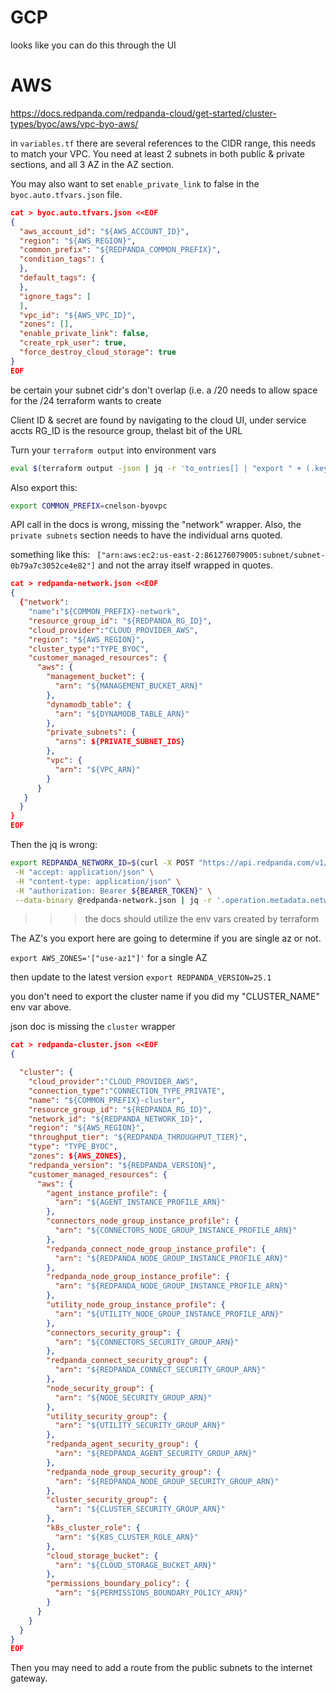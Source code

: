 # GCP 

looks like you can do this through the UI

# AWS

https://docs.redpanda.com/redpanda-cloud/get-started/cluster-types/byoc/aws/vpc-byo-aws/

in `variables.tf` there are several references to the CIDR range, this needs to match your VPC.  You need at least 2 subnets in both public & private sections, and all 3 AZ in the AZ section.

You may also want to set `enable_private_link` to false in the `byoc.auto.tfvars.json` file.

```json
cat > byoc.auto.tfvars.json <<EOF
{
  "aws_account_id": "${AWS_ACCOUNT_ID}",
  "region": "${AWS_REGION}",
  "common_prefix": "${REDPANDA_COMMON_PREFIX}",
  "condition_tags": {
  },
  "default_tags": {
  },
  "ignore_tags": [
  ],
  "vpc_id": "${AWS_VPC_ID}",
  "zones": [],
  "enable_private_link": false,
  "create_rpk_user": true,
  "force_destroy_cloud_storage": true
}
EOF
```





be certain your subnet cidr's don't overlap (i.e. a /20 needs to allow space for the /24 terraform wants to create

Client ID & secret are found by navigating to the cloud UI, under service accts
RG_ID is the resource group, thelast bit of the URL


Turn your `terraform output` into environment vars

```bash
eval $(terraform output -json | jq -r 'to_entries[] | "export " + (.key | ascii_upcase) + "=" + (.value.value|tostring)')
```

Also export this:

```bash
export COMMON_PREFIX=cnelson-byovpc
```



API call in the docs is wrong, missing the "network" wrapper.   Also, the `private subnets` section needs to have the individual arns quoted.

something like this: ` ["arn:aws:ec2:us-east-2:861276079005:subnet/subnet-0b79a7c3052ce4e82"]` and not the array itself wrapped in quotes.

```json
cat > redpanda-network.json <<EOF
{
  {"network": 
    "name":"${COMMON_PREFIX}-network",
    "resource_group_id": "${REDPANDA_RG_ID}",
    "cloud_provider":"CLOUD_PROVIDER_AWS",
    "region": "${AWS_REGION}",
    "cluster_type":"TYPE_BYOC",
    "customer_managed_resources": {
      "aws": {
        "management_bucket": {
          "arn": "${MANAGEMENT_BUCKET_ARN}"
        },
        "dynamodb_table": {
          "arn": "${DYNAMODB_TABLE_ARN}"
        },
        "private_subnets": {
          "arns": ${PRIVATE_SUBNET_IDS}
        },
        "vpc": {
          "arn": "${VPC_ARN}"
        }
      }
   }
  }
}
EOF
```



Then the jq is wrong:

```bash
export REDPANDA_NETWORK_ID=$(curl -X POST "https://api.redpanda.com/v1/networks" \
 -H "accept: application/json" \
 -H "content-type: application/json" \
 -H "authorization: Bearer ${BEARER_TOKEN}" \
 --data-binary @redpanda-network.json | jq -r '.operation.metadata.network.id')
```

>>> the docs should utilize the env vars created by terraform


The AZ's you export here are going to determine if you are single az or not.

`export AWS_ZONES='["use-az1"]'`  for a single AZ

then update to the latest version
`export REDPANDA_VERSION=25.1`

you don't need to export the cluster name if you did my "CLUSTER_NAME" env var above.

json doc is missing the `cluster` wrapper

```json
cat > redpanda-cluster.json <<EOF
{

  "cluster": {
    "cloud_provider":"CLOUD_PROVIDER_AWS",
    "connection_type":"CONNECTION_TYPE_PRIVATE",
    "name": "${COMMON_PREFIX}-cluster",
    "resource_group_id": "${REDPANDA_RG_ID}",
    "network_id": "${REDPANDA_NETWORK_ID}",
    "region": "${AWS_REGION}",
    "throughput_tier": "${REDPANDA_THROUGHPUT_TIER}",
    "type": "TYPE_BYOC",
    "zones": ${AWS_ZONES},
    "redpanda_version": "${REDPANDA_VERSION}",
    "customer_managed_resources": {
      "aws": {
        "agent_instance_profile": {
          "arn": "${AGENT_INSTANCE_PROFILE_ARN}"
        },
        "connectors_node_group_instance_profile": {
          "arn": "${CONNECTORS_NODE_GROUP_INSTANCE_PROFILE_ARN}"
        },
        "redpanda_connect_node_group_instance_profile": {
          "arn": "${REDPANDA_NODE_GROUP_INSTANCE_PROFILE_ARN}"
        },
        "redpanda_node_group_instance_profile": {
          "arn": "${REDPANDA_NODE_GROUP_INSTANCE_PROFILE_ARN}"
        },
        "utility_node_group_instance_profile": {
          "arn": "${UTILITY_NODE_GROUP_INSTANCE_PROFILE_ARN}"
        },
        "connectors_security_group": {
          "arn": "${CONNECTORS_SECURITY_GROUP_ARN}"
        },
        "redpanda_connect_security_group": {
          "arn": "${REDPANDA_CONNECT_SECURITY_GROUP_ARN}"
        },
        "node_security_group": {
          "arn": "${NODE_SECURITY_GROUP_ARN}"
        },
        "utility_security_group": {
          "arn": "${UTILITY_SECURITY_GROUP_ARN}"
        },
        "redpanda_agent_security_group": {
          "arn": "${REDPANDA_AGENT_SECURITY_GROUP_ARN}"
        },
        "redpanda_node_group_security_group": {
          "arn": "${REDPANDA_NODE_GROUP_SECURITY_GROUP_ARN}"
        },
        "cluster_security_group": {
          "arn": "${CLUSTER_SECURITY_GROUP_ARN}"
        },
        "k8s_cluster_role": {
          "arn": "${K8S_CLUSTER_ROLE_ARN}"
        },
        "cloud_storage_bucket": {
          "arn": "${CLOUD_STORAGE_BUCKET_ARN}"
        },
        "permissions_boundary_policy": {
          "arn": "${PERMISSIONS_BOUNDARY_POLICY_ARN}"
        }
      }
    }
  }
}
EOF
```


Then you may need to add a route from the public subnets to the internet gateway.
